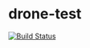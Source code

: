 # drone-test
[![Build Status](https://drone.imuttar.com/api/badges/salt-cheese/drone-test/status.svg)](https://drone.imuttar.com/salt-cheese/drone-test)
